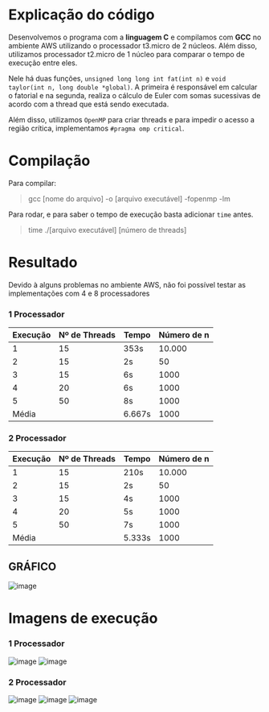 # Explicação do código

Desenvolvemos o programa com a **linguagem C** e compilamos com **GCC** no ambiente AWS utilizando o processador t3.micro de 2 núcleos. Além disso, utilizamos processador t2.micro de 1 núcleo para comparar o tempo de execução entre eles.

Nele há duas funções, `unsigned long long int fat(int n)` e `void taylor(int n, long double *global)`. A primeira é responsável em calcular o fatorial e na segunda, realiza o cálculo de Euler com somas sucessivas de acordo com a thread que está sendo executada.

Além disso, utilizamos `OpenMP` para criar threads e para impedir o acesso a região crítica, implementamos `#pragma omp critical`.


# Compilação

Para compilar: 
> gcc [nome do arquivo] -o [arquivo executável] -fopenmp -lm

Para rodar, e para saber o tempo de execução basta adicionar `time` antes. 
> time ./[arquivo executável] [número de threads]

# Resultado

Devido à alguns problemas no ambiente AWS, não foi possível testar as implementações com 4 e 8 processadores

### 1 Processador
| Execução | Nº de Threads | Tempo | Número de n |
| --- | --- | --- | --- | 
| 1 | 15 | 353s | 10.000 |
| 2 | 15 | 2s | 50 |
| 3 | 15 | 6s | 1000 |
| 4 | 20 | 6s | 1000 |
| 5 | 50 | 8s | 1000 |
| Média | |6.667s | 1000 |


### 2 Processador
| Execução | Nº de Threads | Tempo | Número de n |
| --- | --- | --- | --- | 
| 1 | 15 | 210s | 10.000 |
| 2 | 15 | 2s | 50 |
| 3 | 15 | 4s | 1000 |
| 4 | 20 | 5s | 1000 |
| 5 | 50 | 7s | 1000 |
| Média | |5.333s | 1000 |

## GRÁFICO
![image](https://user-images.githubusercontent.com/74800062/200967646-8a30bce6-da7c-4054-adb8-cbd4807fd32c.png)

# Imagens de execução

### 1 Processador
![image](https://user-images.githubusercontent.com/74800062/200965676-9c9d778d-56a6-491c-b502-207a7d7bc584.png)
![image](https://user-images.githubusercontent.com/74800062/200965681-81b5c272-9e46-41cf-92b5-07c34eecc623.png)


### 2 Processador
![image](https://user-images.githubusercontent.com/74800062/200966465-76cd2e61-3659-47b0-a5d5-5cf697a53beb.png)
![image](https://user-images.githubusercontent.com/74800062/200965773-d89f6a64-f138-4565-85f0-edba046c9673.png)
![image](https://user-images.githubusercontent.com/74800062/200965814-c38ae34e-11b4-466b-b569-9318fc2b84f1.png)

